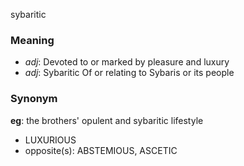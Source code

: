 sybaritic
### Meaning
+ _adj_: Devoted to or marked by pleasure and luxury
+ _adj_: Sybaritic Of or relating to Sybaris or its people

### Synonym

__eg__: the brothers' opulent and sybaritic lifestyle

+ LUXURIOUS
+ opposite(s): ABSTEMIOUS, ASCETIC



